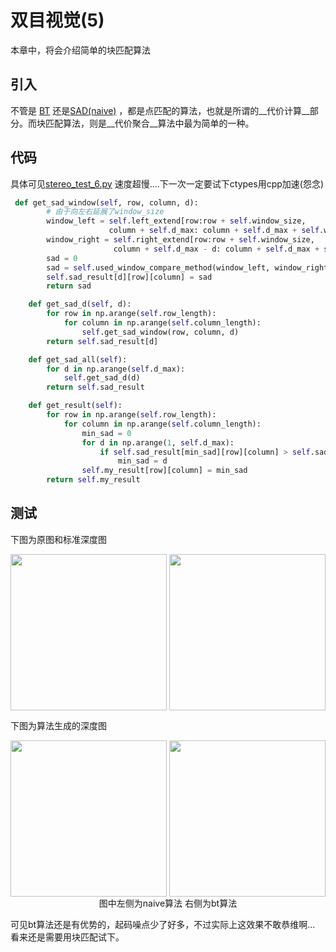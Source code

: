 双目视觉(5)
=========
本章中，将会介绍简单的块匹配算法
## 引入
不管是
[BT](https://github.com/lvniqi/machine-learning/blob/master/stero_vision/notes/%E5%8F%8C%E7%9B%AE%E8%A7%86%E8%A7%89_4.md)
还是[SAD(naive)](https://github.com/lvniqi/machine-learning/blob/master/stero_vision/notes/%E5%8F%8C%E7%9B%AE%E8%A7%86%E8%A7%89_3.md)
，都是点匹配的算法，也就是所谓的__代价计算__部分。而块匹配算法，则是__代价聚合__算法中最为简单的一种。

## 代码
具体可见[stereo_test_6.py](https://github.com/lvniqi/machine-learning/blob/master/stero_vision/script/stereo_test_6.py)
速度超慢....下一次一定要试下ctypes用cpp加速(怨念)
```python
 def get_sad_window(self, row, column, d):
        # 由于向左右延展了window_size
        window_left = self.left_extend[row:row + self.window_size,
                      column + self.d_max: column + self.d_max + self.window_size]
        window_right = self.right_extend[row:row + self.window_size,
                       column + self.d_max - d: column + self.d_max + self.window_size - d]
        sad = 0
        sad = self.used_window_compare_method(window_left, window_right)
        self.sad_result[d][row][column] = sad
        return sad

    def get_sad_d(self, d):
        for row in np.arange(self.row_length):
            for column in np.arange(self.column_length):
                self.get_sad_window(row, column, d)
        return self.sad_result[d]

    def get_sad_all(self):
        for d in np.arange(self.d_max):
            self.get_sad_d(d)
        return self.sad_result

    def get_result(self):
        for row in np.arange(self.row_length):
            for column in np.arange(self.column_length):
                min_sad = 0
                for d in np.arange(1, self.d_max):
                    if self.sad_result[min_sad][row][column] > self.sad_result[d][row][column]:
                        min_sad = d
                self.my_result[row][column] = min_sad
        return self.my_result

```
## 测试

下图为原图和标准深度图
<div  align="center"> 

<img src="https://raw.githubusercontent.com/lvniqi/machine-learning/master/stero_vision/data/barn2/im2.png" width= "250" align=center />
<img src="https://raw.githubusercontent.com/lvniqi/machine-learning/master/stero_vision/data/barn2/disp2.png" width= "250" align=center />

</div>

下图为算法生成的深度图

<div  align="center"> 

<img src="https://raw.githubusercontent.com/lvniqi/machine-learning/master/stero_vision/data/result/pixel%20naive%20method.jpg" width= "250" align=center />
<img src="https://raw.githubusercontent.com/lvniqi/machine-learning/master/stero_vision/data/result/pixel%20bt%20method.jpg" width= "250" align=center />

</div>

<div  align="center">图中左侧为naive算法 右侧为bt算法</div>

可见bt算法还是有优势的，起码噪点少了好多，不过实际上这效果不敢恭维啊...
看来还是需要用块匹配试下。
